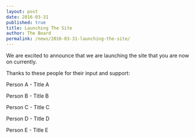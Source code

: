 ```yaml
---
layout: post
date: 2016-03-31
published: true
title: Launching The Site
author: The Board
permalink: /news/2016-03-31-launching-the-site/
---
```


We are excited to announce that we are launching the site that you are now on currently.

Thanks to these people for their input and support:

Person A - Title A

Person B - Title B

Person C - Title C

Person D - Title D

Person E - Title E
